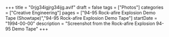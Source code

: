 +++
title = "0rjg34igjrg34ijg.avif"
draft = false
tags = ["Photos"]
categories = ["Creative Engineering"]
pages = ["94-95 Rock-afire Explosion Demo Tape (Showtape)","94-95 Rock-afire Explosion Demo Tape"]
startDate = "1994-00-00"
description = "Screenshot from the Rock-afire Explosion 94-95 Demo Tape"
+++
